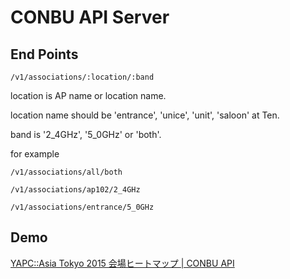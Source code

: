 # CONBU API Server


## End Points

```
/v1/associations/:location/:band
```

location is AP name or location name.

location name should be 'entrance', 'unice', 'unit', 'saloon' at Ten.

band is '2_4GHz', '5_0GHz' or 'both'.

for example

```
/v1/associations/all/both
```

```
/v1/associations/ap102/2_4GHz
```

```
/v1/associations/entrance/5_0GHz
```

## Demo

[YAPC::Asia Tokyo 2015 会場ヒートマップ | CONBU API](http://ikosin.github.io/conbu-api-server/)
